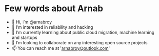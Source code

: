 # Few words about Arnab
- 👋 Hi, I’m @arnabroy
- 👀 I’m interested in reliability and hacking
- 🌱 I’m currently learning about public cloud migration, machine learning and startups
- 💞️ I’m looking to collaborate on any interesting open source projects
- 📫 You can reach me at 'arnabroy@outlook.com'

<!---
arnabroy/arnabroy is a ✨ special ✨ repository because its `README.md` (this file) appears on your GitHub profile.
You can click the Preview link to take a look at your changes.
--->
